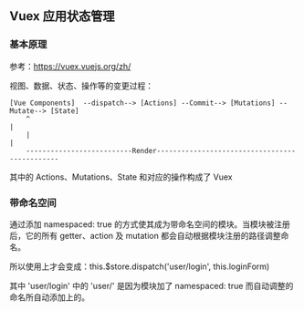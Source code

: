 Vuex 应用状态管理
 --- 

### 基本原理
参考：https://vuex.vuejs.org/zh/

视图、数据、状态、操作等的变更过程：

````
[Vue Components]  --dispatch--> [Actions] --Commit--> [Mutations] --Mutate--> [State]
    ^                                                                            |
    |                                                                            |
    --------------------------Render----------------------------------------------
````   
其中的 Actions、Mutations、State 和对应的操作构成了 Vuex

### 带命名空间
通过添加 namespaced: true 的方式使其成为带命名空间的模块。当模块被注册后，它的所有 getter、action 及 mutation 都会自动根据模块注册的路径调整命名。

所以使用上才会变成：this.$store.dispatch('user/login', this.loginForm)

其中 'user/login' 中的 'user/' 是因为模块加了 namespaced: true 而自动调整的命名所自动添加上的。
